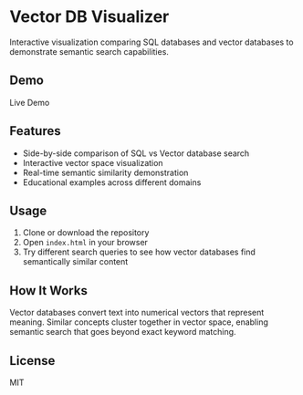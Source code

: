 # Vector DB Visualizer

Interactive visualization comparing SQL databases and vector databases to demonstrate semantic search capabilities.

## Demo

Live Demo

## Features

- Side-by-side comparison of SQL vs Vector database search
- Interactive vector space visualization
- Real-time semantic similarity demonstration
- Educational examples across different domains

## Usage

1. Clone or download the repository
2. Open `index.html` in your browser
3. Try different search queries to see how vector databases find semantically similar content

## How It Works

Vector databases convert text into numerical vectors that represent meaning. Similar concepts cluster together in vector space, enabling semantic search that goes beyond exact keyword matching.

## License

MIT
